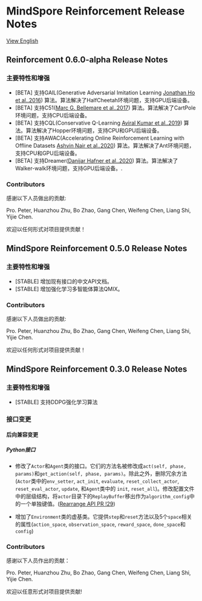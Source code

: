 # MindSpore Reinforcement Release Notes

[View English](./RELEASE.md)

## Reinforcement 0.6.0-alpha Release Notes

### 主要特性和增强

- [BETA] 支持GAIL(Generative Adversarial Imitation Learning [Jonathan Ho et al..2016](https://proceedings.neurips.cc/paper/2016/file/cc7e2b878868cbae992d1fb743995d8f-Paper.pdf)) 算法。算法解决了HalfCheetah环境问题，支持GPU后端设备。
- [BETA] 支持C51([Marc G. Bellemare et al..2017](https://arxiv.org/abs/1707.06887)) 算法。算法解决了CartPole环境问题，支持CPU后端设备。
- [BETA] 支持CQL(Conservative Q-Learning [Aviral Kumar et al..2019](https://arxiv.org/pdf/1906.00949)) 算法。算法解决了Hopper环境问题，支持CPU和GPU后端设备。
- [BETA] 支持AWAC(Accelerating Online Reinforcement Learning with Offline Datasets [Ashvin Nair et al..2020](https://arxiv.org/abs/2006.09359)) 算法。算法解决了Ant环境问题，支持CPU和GPU后端设备。
- [BETA] 支持Dreamer([Danijar Hafner et al..2020](https://arxiv.org/abs/1912.01603)) 算法。算法解决了Walker-walk环境问题，支持GPU后端设备。.

### Contributors

感谢以下人员做出的贡献:

Pro. Peter, Huanzhou Zhu, Bo Zhao, Gang Chen, Weifeng Chen, Liang Shi, Yijie Chen.

欢迎以任何形式对项目提供贡献！

## MindSpore Reinforcement 0.5.0 Release Notes

### 主要特性和增强

- [STABLE] 增加现有接口的中文API文档。
- [STABLE] 增加强化学习多智能体算法QMIX。

### Contributors

感谢以下人员做出的贡献:

Pro. Peter, Huanzhou Zhu, Bo Zhao, Gang Chen, Weifeng Chen, Liang Shi, Yijie Chen.

欢迎以任何形式对项目提供贡献！

## MindSpore Reinforcement 0.3.0 Release Notes

### 主要特性和增强

- [STABLE] 支持DDPG强化学习算法

### 接口变更  

#### 后向兼容变更

##### Python接口

- 修改了`Actor`和`Agent`类的接口。它们的方法名被修改成`act(self, phase, params)`和`get_action(self, phase, params)`。除此之外，删除冗余方法(`Actor`类中的`env_setter`, `act_init`, `evaluate`, `reset_collect_actor`, `reset_eval_actor`, `update`, 和`Agent`类中的 `init`, `reset_all`)。修改配置文件中的层级结构，将`actor`目录下的`ReplayBuffer`移出作为`algorithm_config`中的一个单独键值。([Rearrange API PR !29](https://e.gitee.com/mind_spore/repos/mindspore/reinforcement/pulls/29))

- 增加了`Environment`类的虚基类。它提供`step`和`reset`方法以及5个`space`相关的属性(`action_space`, `observation_space`, `reward_space`, `done_space`和`config`)

### Contributors

感谢以下人员作出的贡献：

Pro. Peter, Huanzhou Zhu, Bo Zhao, Gang Chen, Weifeng Chen, Liang Shi, Yijie Chen.

欢迎以任意形式对项目提供贡献!
